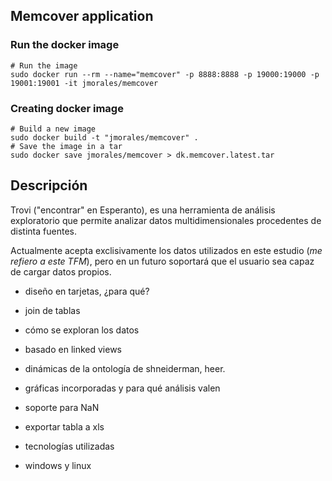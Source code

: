 ## Memcover application

### Run the docker image

    # Run the image
    sudo docker run --rm --name="memcover" -p 8888:8888 -p 19000:19000 -p 19001:19001 -it jmorales/memcover


### Creating docker image

    # Build a new image
    sudo docker build -t "jmorales/memcover" . 
    # Save the image in a tar
	sudo docker save jmorales/memcover > dk.memcover.latest.tar

## Descripción ##

Trovi ("encontrar" en Esperanto), es una herramienta de análisis
exploratorio que permite analizar datos multidimensionales procedentes
de distinta fuentes.

Actualmente acepta exclisivamente los datos utilizados en este estudio
(*me refiero a este TFM*), pero en un futuro soportará que el usuario
sea capaz de cargar datos propios.

- diseño en tarjetas, ¿para qué?

- join de tablas

- cómo se exploran los datos

- basado en linked views

- dinámicas de la ontología de shneiderman, heer.

- gráficas incorporadas y para qué análisis valen

- soporte para NaN

- exportar tabla a xls

- tecnologías utilizadas

- windows y linux
